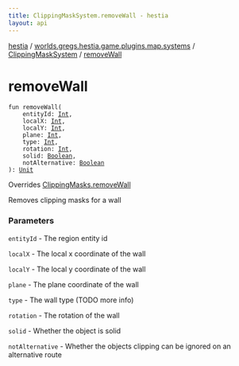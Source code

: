 ```yaml
---
title: ClippingMaskSystem.removeWall - hestia
layout: api
---
```


<div class='api-docs-breadcrumbs'><a href="../../index.html">hestia</a> / <a href="../index.html">worlds.gregs.hestia.game.plugins.map.systems</a> / <a href="index.html">ClippingMaskSystem</a> / <a href="./remove-wall.html">removeWall</a></div>

# removeWall

<div class="signature"><code><span class="keyword">fun </span><span class="identifier">removeWall</span><span class="symbol">(</span><br/>&nbsp;&nbsp;&nbsp;&nbsp;<span class="parameterName" id="worlds.gregs.hestia.game.plugins.map.systems.ClippingMaskSystem$removeWall(kotlin.Int, kotlin.Int, kotlin.Int, kotlin.Int, kotlin.Int, kotlin.Int, kotlin.Boolean, kotlin.Boolean)/entityId">entityId</span><span class="symbol">:</span>&nbsp;<a href="https://kotlinlang.org/api/latest/jvm/stdlib/kotlin/-int/index.html"><span class="identifier">Int</span></a><span class="symbol">, </span><br/>&nbsp;&nbsp;&nbsp;&nbsp;<span class="parameterName" id="worlds.gregs.hestia.game.plugins.map.systems.ClippingMaskSystem$removeWall(kotlin.Int, kotlin.Int, kotlin.Int, kotlin.Int, kotlin.Int, kotlin.Int, kotlin.Boolean, kotlin.Boolean)/localX">localX</span><span class="symbol">:</span>&nbsp;<a href="https://kotlinlang.org/api/latest/jvm/stdlib/kotlin/-int/index.html"><span class="identifier">Int</span></a><span class="symbol">, </span><br/>&nbsp;&nbsp;&nbsp;&nbsp;<span class="parameterName" id="worlds.gregs.hestia.game.plugins.map.systems.ClippingMaskSystem$removeWall(kotlin.Int, kotlin.Int, kotlin.Int, kotlin.Int, kotlin.Int, kotlin.Int, kotlin.Boolean, kotlin.Boolean)/localY">localY</span><span class="symbol">:</span>&nbsp;<a href="https://kotlinlang.org/api/latest/jvm/stdlib/kotlin/-int/index.html"><span class="identifier">Int</span></a><span class="symbol">, </span><br/>&nbsp;&nbsp;&nbsp;&nbsp;<span class="parameterName" id="worlds.gregs.hestia.game.plugins.map.systems.ClippingMaskSystem$removeWall(kotlin.Int, kotlin.Int, kotlin.Int, kotlin.Int, kotlin.Int, kotlin.Int, kotlin.Boolean, kotlin.Boolean)/plane">plane</span><span class="symbol">:</span>&nbsp;<a href="https://kotlinlang.org/api/latest/jvm/stdlib/kotlin/-int/index.html"><span class="identifier">Int</span></a><span class="symbol">, </span><br/>&nbsp;&nbsp;&nbsp;&nbsp;<span class="parameterName" id="worlds.gregs.hestia.game.plugins.map.systems.ClippingMaskSystem$removeWall(kotlin.Int, kotlin.Int, kotlin.Int, kotlin.Int, kotlin.Int, kotlin.Int, kotlin.Boolean, kotlin.Boolean)/type">type</span><span class="symbol">:</span>&nbsp;<a href="https://kotlinlang.org/api/latest/jvm/stdlib/kotlin/-int/index.html"><span class="identifier">Int</span></a><span class="symbol">, </span><br/>&nbsp;&nbsp;&nbsp;&nbsp;<span class="parameterName" id="worlds.gregs.hestia.game.plugins.map.systems.ClippingMaskSystem$removeWall(kotlin.Int, kotlin.Int, kotlin.Int, kotlin.Int, kotlin.Int, kotlin.Int, kotlin.Boolean, kotlin.Boolean)/rotation">rotation</span><span class="symbol">:</span>&nbsp;<a href="https://kotlinlang.org/api/latest/jvm/stdlib/kotlin/-int/index.html"><span class="identifier">Int</span></a><span class="symbol">, </span><br/>&nbsp;&nbsp;&nbsp;&nbsp;<span class="parameterName" id="worlds.gregs.hestia.game.plugins.map.systems.ClippingMaskSystem$removeWall(kotlin.Int, kotlin.Int, kotlin.Int, kotlin.Int, kotlin.Int, kotlin.Int, kotlin.Boolean, kotlin.Boolean)/solid">solid</span><span class="symbol">:</span>&nbsp;<a href="https://kotlinlang.org/api/latest/jvm/stdlib/kotlin/-boolean/index.html"><span class="identifier">Boolean</span></a><span class="symbol">, </span><br/>&nbsp;&nbsp;&nbsp;&nbsp;<span class="parameterName" id="worlds.gregs.hestia.game.plugins.map.systems.ClippingMaskSystem$removeWall(kotlin.Int, kotlin.Int, kotlin.Int, kotlin.Int, kotlin.Int, kotlin.Int, kotlin.Boolean, kotlin.Boolean)/notAlternative">notAlternative</span><span class="symbol">:</span>&nbsp;<a href="https://kotlinlang.org/api/latest/jvm/stdlib/kotlin/-boolean/index.html"><span class="identifier">Boolean</span></a><br/><span class="symbol">)</span><span class="symbol">: </span><a href="https://kotlinlang.org/api/latest/jvm/stdlib/kotlin/-unit/index.html"><span class="identifier">Unit</span></a></code></div>

Overrides <a href="../../worlds.gregs.hestia.game.api.map/-clipping-masks/remove-wall.html">ClippingMasks.removeWall</a>

Removes clipping masks for a wall

### Parameters

<code>entityId</code> - The region entity id

<code>localX</code> - The local x coordinate of the wall

<code>localY</code> - The local y coordinate of the wall

<code>plane</code> - The plane coordinate of the wall

<code>type</code> - The wall type (TODO more info)

<code>rotation</code> - The rotation of the wall

<code>solid</code> - Whether the object is solid

<code>notAlternative</code> - Whether the objects clipping can be ignored on an alternative route